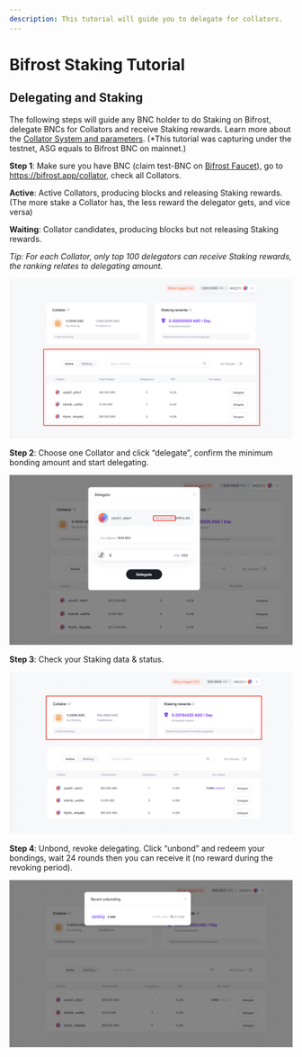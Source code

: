 ```yaml
---
description: This tutorial will guide you to delegate for collators.
---
```


# Bifrost Staking Tutorial

## Delegating and Staking <a href="#bifrost-staking-tutorial-delegate-to-collator" id="bifrost-staking-tutorial-delegate-to-collator"></a>

The following steps will guide any BNC holder to do Staking on Bifrost, delegate BNCs for Collators and receive Staking rewards. Learn more about the [Collator System and parameters](https://hackmd.io/sRRZ0-TVSuOn\_1XPSGjd7Q). (\*This tutorial was capturing under the testnet, ASG equals to Bifrost BNC on mainnet.)

**Step 1**: Make sure you have BNC (claim test-BNC on [Bifrost Faucet](https://t.me/bifrost\_collator\_faucet\_bot)), go to https://bifrost.app/collator, check all Collators.

**Active**: Active Collators, producing blocks and releasing Staking rewards. (The more stake a Collator has, the less reward the delegator gets, and vice versa)

**Waiting**: Collator candidates, producing blocks but not releasing Staking rewards.&#x20;

_Tip: For each Collator, only top 100 delegators can receive Staking rewards, the ranking relates to delegating amount._

![](<../.gitbook/assets/image (8).png>)

**Step 2**: Choose one Collator and click “delegate”, confirm the minimum bonding amount and start delegating.

![](<../.gitbook/assets/image (6).png>)

**Step 3**: Check your Staking data & status.

![](<../.gitbook/assets/image (5).png>)

**Step 4**: Unbond, revoke delegating. Click “unbond” and redeem your bondings, wait 24 rounds then you can receive it (no reward during the revoking period).

![](<../.gitbook/assets/image (7).png>)

